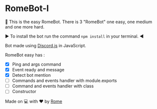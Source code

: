# RomeBot-I
🛴 This is the easy RomeBot. There is 3 "RomeBot" one easy, one medium and one more hard.

▶️ To install the bot run the command `npm install` in your terminal. ◀️

Bot made using [Discord.js](https://discord.js.org/#/docs/main/stable/general/welcome) in JavaScript.

RomeBot easy has :

- [x] Ping and args command
- [x] Event ready and message
- [x] Detect bot mention
- [ ] Commands and events handler with module.exports
- [ ] Command and events handler with class
- [ ] Constructor

Made on 💻 with ❤️ by [Rome](https://discord.com/users/709481084286533773)
